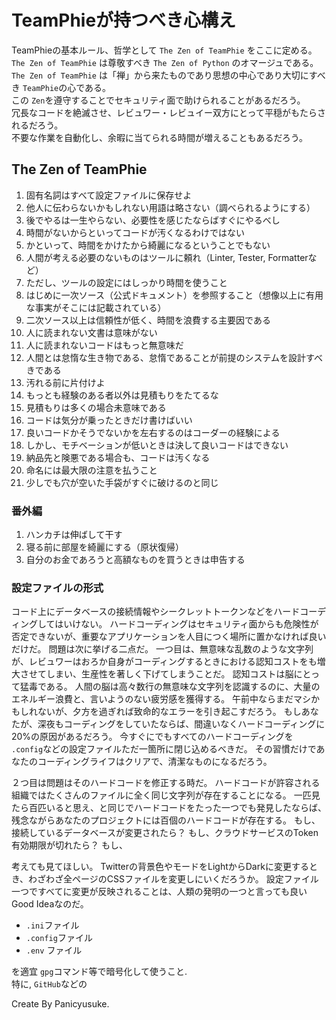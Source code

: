 # TeamPhieが持つべき心構え

TeamPhieの基本ルール、哲学として `The Zen of TeamPhie` をここに定める。  
`The Zen of TeamPhie` は尊敬すべき `The Zen of Python` のオマージュである。  
`The Zen of TeamPhie` は「禅」から来たものであり思想の中心であり大切にすべき `TeamPhie`の心である。  
この `Zen`を遵守することでセキュリティ面で助けられることがあるだろう。  
冗長なコードを絶滅させ、レビュワー・レビュイー双方にとって平穏がもたらされるだろう。  
不要な作業を自動化し、余暇に当てられる時間が増えることもあるだろう。

## The Zen of TeamPhie

1. 固有名詞はすべて設定ファイルに保存せよ
2. 他人に伝わらないかもしれない用語は略さない（調べられるようにする）
3. 後でやるは一生やらない、必要性を感じたならばすぐにやるべし
4. 時間がないからといってコードが汚くなるわけではない
5. かといって、時間をかけたから綺麗になるということでもない
6. 人間が考える必要のないものはツールに頼れ（Linter, Tester, Formatterなど）
7. ただし、ツールの設定にはしっかり時間を使うこと
8. はじめに一次ソース（公式ドキュメント）を参照すること（想像以上に有用な事実がそこには記載されている）
9. 二次ソース以上は信頼性が低く、時間を浪費する主要因である
10. 人に読まれない文書は意味がない
11. 人に読まれないコードはもっと無意味だ
12. 人間とは怠惰な生き物である、怠惰であることが前提のシステムを設計すべきである
13. 汚れる前に片付けよ
14. もっとも経験のある者以外は見積もりをたてるな
15. 見積もりは多くの場合未意味である
16. コードは気分が乗ったときだけ書けばいい
17. 良いコードかそうでないかを左右するのはコーダーの経験による
18. しかし、モチベーションが低いときは決して良いコードはできない
19. 納品先と険悪である場合も、コードは汚くなる
20. 命名には最大限の注意を払うこと
21. 少しでも穴が空いた手袋がすぐに破けるのと同じ

### 番外編

1. ハンカチは伸ばして干す
2. 寝る前に部屋を綺麗にする（原状復帰）
3. 自分のお金であろうと高額なものを買うときは申告する

### 設定ファイルの形式

コード上にデータベースの接続情報やシークレットトークンなどをハードコーディングしてはいけない。
ハードコーディングはセキュリティ面からも危険性が否定できないが、重要なアプリケーションを人目につく場所に置かなければ良いだけだ。
問題は次に挙げる二点だ。
一つ目は、無意味な乱数のような文字列が、レビュワーはおろか自身がコーディングするときにおける認知コストをも増大させてしまい、生産性を著しく下げてしまうことだ。
認知コストは脳にとって猛毒である。
人間の脳は高々数行の無意味な文字列を認識するのに、大量のエネルギー浪費と、言いようのない疲労感を獲得する。
午前中ならまだマシかもしれないが、夕方を過ぎれば致命的なエラーを引き起こすだろう。
もしあなたが、深夜もコーディングをしていたならば、間違いなくハードコーディングに20%の原因があるだろう。
今すぐにでもすべてのハードコーディングを `.config`などの設定ファイルただ一箇所に閉じ込めるべきだ。
その習慣だけであなたのコーディングライフはクリアで、清潔なものになるだろう。

２つ目は問題はそのハードコードを修正する時だ。
ハードコードが許容される組織ではたくさんのファイルに全く同じ文字列が存在することになる。
一匹見たら百匹いると思え、と同じでハードコードをたった一つでも発見したならば、残念ながらあなたのプロジェクトには百個のハードコードが存在する。
もし、接続しているデータベースが変更されたら？
もし、クラウドサービスのToken有効期限が切れたら？
もし、

考えても見てほしい。
Twitterの背景色やモードをLightからDarkに変更するとき、わざわざ全ページのCSSファイルを変更しにいくだろうか。
設定ファイル一つですべてに変更が反映されることは、人類の発明の一つと言っても良いGood Ideaなのだ。

- `.ini`ファイル
- `.config`ファイル
- `.env` ファイル

を適宜 `gpg`コマンド等で暗号化して使うこと.  
特に, `GitHub`などの


Create By Panicyusuke.